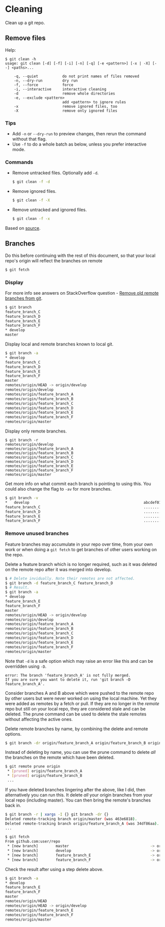 # Cleaning

Clean up a git repo.

## Remove files

Help:

```
$ git clean -h
usage: git clean [-d] [-f] [-i] [-n] [-q] [-e <pattern>] [-x | -X] [--] <paths>...

    -q, --quiet           do not print names of files removed
    -n, --dry-run         dry run
    -f, --force           force
    -i, --interactive     interactive cleaning
    -d                    remove whole directories
    -e, --exclude <pattern>
                          add <pattern> to ignore rules
    -x                    remove ignored files, too
    -X                    remove only ignored files
```

### Tips

- Add `-n` or `--dry-run` to preview changes, then rerun the command without that flag.
- Use `-f` to do a whole batch as below, unless you prefer interactive mode.

### Commands

- Remove untracked files. Optionally add `-d`.
    ```sh
    $ git clean -f -d
    ```
- Remove ignored files.
    ```sh
    $ git clean -f -X
    ```
- Remove untracked and ignored files.
    ```sh
    $ git clean -f -x
    ```

Based on [source](https://coderwall.com/p/g16jpq/keep-your-git-directory-clean-with-git-clean-and-git-trash).

## Branches

Do this before continuing with the rest of this document, so that your local repo's origin will reflect the branches on remote

```bash
$ git fetch
```

### Display

For more info see answers on StackOverflow question - [Remove old remote branches from git](https://stackoverflow.com/questions/17470691/remove-old-remote-branches-from-git).

```bash
$ git branch
feature_branch_C
feature_branch_D
feature_branch_E
feature_branch_F
* develop
master
```

Display local and remote branches known to local git.

```bash
$ git branch -a
* develop
feature_branch_C
feature_branch_D
feature_branch_E
feature_branch_F
master
remotes/origin/HEAD -> origin/develop
remotes/origin/develop
remotes/origin/feature_branch_A
remotes/origin/feature_branch_B
remotes/origin/feature_branch_C
remotes/origin/feature_branch_D
remotes/origin/feature_branch_E
remotes/origin/feature_branch_F
remotes/origin/master
```

Display only remote branches.

```
$ git branch -r
remotes/origin/develop
remotes/origin/feature_branch_A
remotes/origin/feature_branch_B
remotes/origin/feature_branch_C
remotes/origin/feature_branch_D
remotes/origin/feature_branch_E
remotes/origin/feature_branch_F
remotes/origin/master
```

Get more info on what commit each branch is pointing to using this. You could also change the flag to `-av` for more branches.

```bash
$ git branch -v
*   develop                                                    abcdef01 Short hash left and commit message here
feature_branch_C                                               ........ ...
feature_branch_D                                               ........ ...
feature_branch_E                                               ........ ...
feature_branch_F                                               ........ ...
```

### Remove unused branches

Feature branches may accumulate in your repo over time, from your own work or when doing a `git fetch` to get branches of other users working on the repo.

Delete a feature branch which is no longer required, such as it was deleted on the remote repo after it was merged into develop.

```bash
$ # Delete invidually. Note their remotes are not affected.
$ git branch -d feature_branch_C feature_branch_D
$ # Result.
$ git branch -a
* develop
feature_branch_E
feature_branch_F
master
remotes/origin/HEAD -> origin/develop
remotes/origin/develop
remotes/origin/feature_branch_A
remotes/origin/feature_branch_B
remotes/origin/feature_branch_C
remotes/origin/feature_branch_D
remotes/origin/feature_branch_E
remotes/origin/feature_branch_F
remotes/origin/master
```

Note that `-d` is a safe option which may raise an error like this and can be overridden using `-D`.
```
error: The branch 'feature_branch_A' is not fully merged.
If you are sure you want to delete it, run 'git branch -D feature_branch_A'.
```

Consider branches A and B above which were pushed to the remote repo by other users but were never worked on using the local machine. Yet they were added as remotes by a fetch or pull. If they are no longer in the _remote_ repo but still on your local repo, they are considered stale and can be deleted. The prune command can be used to delete the stale remotes without affecting the active ones.

Delete remote branches by name, by combining the delete and remote options.

```bash
$ git branch -dr origin/feature_branch_A origin/feature_branch_B origin/feature_branch_C origin/feature_branch_D
```

Instead of deleting by name, you can use the prune command to delete _all_ the branches on the remote which have been deleted.

```bash
$ git remote prune origin
 * [pruned] origin/feature_branch_A
 * [pruned] origin/feature_branch_B
 ...
```

If you have deleted branches lingering after the above, like I did, then alternatively you can run this. It delete _all_ your origin branches from your local repo (including master). You can then bring the remote's branches back in.

```bash
$ git branch -r | xargs -I {} git branch -dr {}
Deleted remote-tracking branch origin/master (was 463e6818).
Deleted remote-tracking branch origin/feature_branch_A (was 34df86aa).
...

$ git fetch
From github.com:user/repo
 * [new branch]        master                                     -> origin/master
 * [new branch]        develop                                    -> origin/develop
 * [new branch]        feature_branch_E                           -> origin/feature_branch_E
 * [new branch]        feature_branch_F                           -> origin/feature_branch_F
```

Check the result after using a step delete above.

```bash
$ git branch -a
* develop
feature_branch_E
feature_branch_F
master
remotes/origin/HEAD
remotes/origin/HEAD -> origin/develop
remotes/origin/feature_branch_E
remotes/origin/feature_branch_F
remotes/origin/master
```
